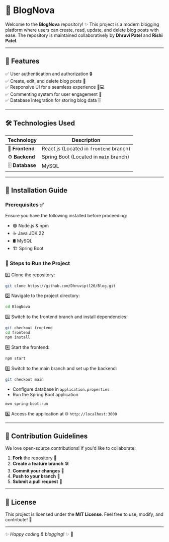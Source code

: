 # 🚀 BlogNova 

Welcome to the **BlogNova** repository! ✨ This project is a modern blogging platform where users can create, read, update, and delete blog posts with ease. The repository is maintained collaboratively by **Dhruvi Patel** and **Rishi Patel**.

---

## 🌟 Features
✅ User authentication and authorization 🔒  
✅ Create, edit, and delete blog posts 📝  
✅ Responsive UI for a seamless experience 📱💻  
✅ Commenting system for user engagement 💬  
✅ Database integration for storing blog data 🗄️  

---

## 🛠️ Technologies Used
| **Technology** | **Description** |
|--------------|----------------|
| 🎨 **Frontend** | React.js (Located in `frontend` branch) |
| ⚙️ **Backend** | Spring Boot (Located in `main` branch) |
| 🗄️ **Database** | MySQL |

---

## 🚀 Installation Guide
### Prerequisites ✅
Ensure you have the following installed before proceeding:
- 🟢 Node.js & npm
- ☕ Java JDK 22
- 🛢️ MySQL
- 🏗️ Spring Boot

### 🔧 Steps to Run the Project
1️⃣ Clone the repository:
   ```sh
   git clone https://github.com/Dhruviptl26/Blog.git
   ```
2️⃣ Navigate to the project directory:
   ```sh
   cd BlogNova
   ```
3️⃣ Switch to the frontend branch and install dependencies:
   ```sh
   git checkout frontend
   cd frontend
   npm install
   ```
4️⃣ Start the frontend:
   ```sh
   npm start
   ```
5️⃣ Switch to the main branch and set up the backend:
   ```sh
   git checkout main
   ```
   - Configure database in `application.properties`
   - Run the Spring Boot application
   ```sh
   mvn spring-boot:run
   ```
6️⃣ Access the application at 🌐 `http://localhost:3000`

---

## 🤝 Contribution Guidelines
We love open-source contributions! If you'd like to collaborate:
1. **Fork** the repository 🍴
2. **Create a feature branch** 🛠️
3. **Commit your changes** 💾
4. **Push to your branch** 🚀
5. **Submit a pull request** 🔄
---

## 📜 License
This project is licensed under the **MIT License**. Feel free to use, modify, and contribute! 🎉

---

✨ *Happy coding & blogging!* ✨ 🚀

